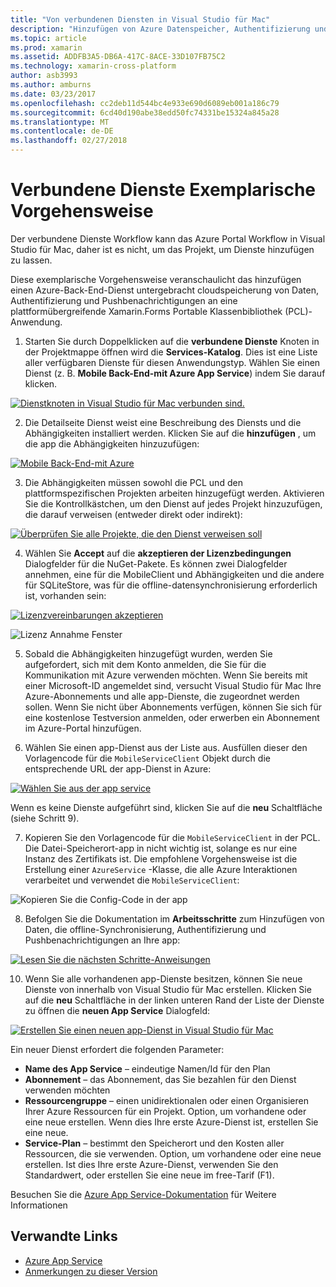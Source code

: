 ```yaml
---
title: "Von verbundenen Diensten in Visual Studio für Mac"
description: "Hinzufügen von Azure Datenspeicher, Authentifizierung und Pushbenachrichtigungen auf mobile apps aus Visual Studio für Mac"
ms.topic: article
ms.prod: xamarin
ms.assetid: ADDFB3A5-DB6A-417C-8ACE-33D107FB75C2
ms.technology: xamarin-cross-platform
author: asb3993
ms.author: amburns
ms.date: 03/23/2017
ms.openlocfilehash: cc2deb11d544bc4e933e690d6089eb001a186c79
ms.sourcegitcommit: 6cd40d190abe38edd50fc74331be15324a845a28
ms.translationtype: MT
ms.contentlocale: de-DE
ms.lasthandoff: 02/27/2018
---
```

# <a name="connected-services-walkthrough"></a>Verbundene Dienste Exemplarische Vorgehensweise

Der verbundene Dienste Workflow kann das Azure Portal Workflow in Visual Studio für Mac, daher ist es nicht, um das Projekt, um Dienste hinzufügen zu lassen.

Diese exemplarische Vorgehensweise veranschaulicht das hinzufügen einen Azure-Back-End-Dienst untergebracht cloudspeicherung von Daten, Authentifizierung und Pushbenachrichtigungen an eine plattformübergreifende Xamarin.Forms Portable Klassenbibliothek (PCL)-Anwendung.


1.  Starten Sie durch Doppelklicken auf die **verbundene Dienste** Knoten in der Projektmappe öffnen wird die **Services-Katalog**.
  Dies ist eine Liste aller verfügbaren Dienste für diesen Anwendungstyp. Wählen Sie einen Dienst (z. B. **Mobile Back-End-mit Azure App Service**) indem Sie darauf klicken.

  [ ![](connected-services-images/image001-sml.png "Dienstknoten in Visual Studio für Mac verbunden sind.")](connected-services-images/image001.png)

2. Die Detailseite Dienst weist eine Beschreibung des Diensts und die Abhängigkeiten installiert werden.
  Klicken Sie auf die **hinzufügen** , um die app die Abhängigkeiten hinzuzufügen:

  [ ![](connected-services-images/image002-sml.png "Mobile Back-End-mit Azure")](connected-services-images/image002.png)

3. Die Abhängigkeiten müssen sowohl die PCL und den plattformspezifischen Projekten arbeiten hinzugefügt werden.
  Aktivieren Sie die Kontrollkästchen, um den Dienst auf jedes Projekt hinzuzufügen, die darauf verweisen (entweder direkt oder indirekt):

  [ ![](connected-services-images/image003-sml.png "Überprüfen Sie alle Projekte, die den Dienst verweisen soll")](connected-services-images/image003.png)

4. Wählen Sie **Accept** auf die **akzeptieren der Lizenzbedingungen** Dialogfelder für die NuGet-Pakete.
  Es können zwei Dialogfelder annehmen, eine für die MobileClient und Abhängigkeiten und die andere für SQLiteStore, was für die offline-datensynchronisierung erforderlich ist, vorhanden sein:

  [ ![](connected-services-images/image004-sml.png "Lizenzvereinbarungen akzeptieren")](connected-services-images/image004.png)

  ![](connected-services-images/image005.png "Lizenz Annahme Fenster")

5. Sobald die Abhängigkeiten hinzugefügt wurden, werden Sie aufgefordert, sich mit dem Konto anmelden, die Sie für die Kommunikation mit Azure verwenden möchten.
  Wenn Sie bereits mit einer Microsoft-ID angemeldet sind, versucht Visual Studio für Mac Ihre Azure-Abonnements und alle app-Dienste, die zugeordnet werden sollen. Wenn Sie nicht über Abonnements verfügen, können Sie sich für eine kostenlose Testversion anmelden, oder erwerben ein Abonnement im Azure-Portal hinzufügen.

6. Wählen Sie einen app-Dienst aus der Liste aus. Ausfüllen dieser den Vorlagencode für die `MobileServiceClient` Objekt durch die entsprechende URL der app-Dienst in Azure:

  [ ![](connected-services-images/image006-sml.png "Wählen Sie aus der app service")](connected-services-images/image006.png)

  Wenn es keine Dienste aufgeführt sind, klicken Sie auf die **neu** Schaltfläche (siehe Schritt 9).

7. Kopieren Sie den Vorlagencode für die `MobileServiceClient` in der PCL. Die Datei-Speicherort-app in nicht wichtig ist, solange es nur eine Instanz des Zertifikats ist.
  Die empfohlene Vorgehensweise ist die Erstellung einer `AzureService` -Klasse, die alle Azure Interaktionen verarbeitet und verwendet die `MobileServiceClient`:

  ![](connected-services-images/image007.png "Kopieren Sie die Config-Code in der app")

8. Befolgen Sie die Dokumentation im **Arbeitsschritte** zum Hinzufügen von Daten, die offline-Synchronisierung, Authentifizierung und Pushbenachrichtigungen an Ihre app:

  [ ![](connected-services-images/image008-sml.png "Lesen Sie die nächsten Schritte-Anweisungen")](connected-services-images/image008.png)

10. Wenn Sie alle vorhandenen app-Dienste besitzen, können Sie neue Dienste von innerhalb von Visual Studio für Mac erstellen.
  Klicken Sie auf die **neu** Schaltfläche in der linken unteren Rand der Liste der Dienste zu öffnen die **neuen App Service** Dialogfeld:

  [ ![](connected-services-images/image009-sml.png "Erstellen Sie einen neuen app-Dienst in Visual Studio für Mac")](connected-services-images/image009.png)

Ein neuer Dienst erfordert die folgenden Parameter:

-   **Name des App Service** – eindeutige Namen/Id für den Plan
-   **Abonnement** – das Abonnement, das Sie bezahlen für den Dienst verwenden möchten
-   **Ressourcengruppe** – einen unidirektionalen oder einen Organisieren Ihrer Azure Ressourcen für ein Projekt. Option, um vorhandene oder eine neue erstellen. Wenn dies Ihre erste Azure-Dienst ist, erstellen Sie eine neue.
-   **Service-Plan** – bestimmt den Speicherort und den Kosten aller Ressourcen, die sie verwenden. Option, um vorhandene oder eine neue erstellen. Ist dies Ihre erste Azure-Dienst, verwenden Sie den Standardwert, oder erstellen Sie eine neue im free-Tarif (F1).

Besuchen Sie die [Azure App Service-Dokumentation](https://docs.microsoft.com/azure/app-service/) für Weitere Informationen


## <a name="related-links"></a>Verwandte Links

- [Azure App Service](https://docs.microsoft.com/en-us/azure/app-service/)
- [Anmerkungen zu dieser Version](https://developer.xamarin.com/releases/studio/xamarin.studio_6.2/xamarin.studio_6.2/#Connected_Services)
